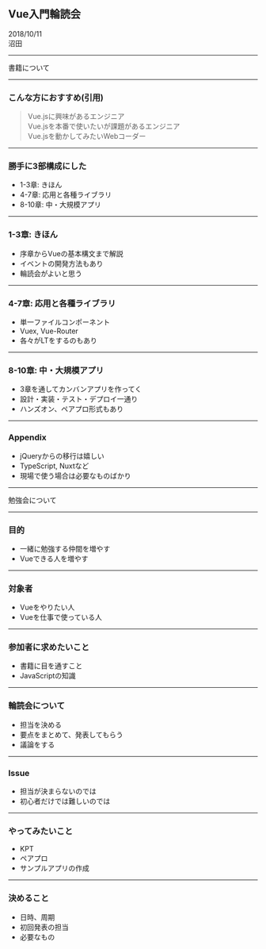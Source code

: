 ## Vue入門輪読会

2018/10/11  
沼田

---

書籍について

---

### こんな方におすすめ(引用)
> Vue.jsに興味があるエンジニア  
> Vue.jsを本番で使いたいが課題があるエンジニア  
> Vue.jsを動かしてみたいWebコーダー  

---

### 勝手に3部構成にした
- 1-3章: きほん
- 4-7章: 応用と各種ライブラリ
- 8-10章: 中・大規模アプリ

---

### 1-3章: きほん
- 序章からVueの基本構文まで解説
- イベントの開発方法もあり
- 輪読会がよいと思う

---

### 4-7章: 応用と各種ライブラリ
- 単一ファイルコンポーネント
- Vuex, Vue-Router
- 各々がLTをするのもあり


---

### 8-10章: 中・大規模アプリ
- 3章を通してカンバンアプリを作ってく
- 設計・実装・テスト・デプロイ一通り
- ハンズオン、ペアプロ形式もあり

---

### Appendix
- jQueryからの移行は嬉しい
- TypeScript, Nuxtなど
- 現場で使う場合は必要なものばかり

---

勉強会について

---

### 目的

- 一緒に勉強する仲間を増やす
- Vueできる人を増やす

---

### 対象者

- Vueをやりたい人
- Vueを仕事で使っている人

---

### 参加者に求めたいこと

- 書籍に目を通すこと
- JavaScriptの知識

---

### 輪読会について

- 担当を決める
- 要点をまとめて、発表してもらう
- 議論をする

---

### Issue

- 担当が決まらないのでは
- 初心者だけでは難しいのでは

---

### やってみたいこと

- KPT
- ペアプロ
- サンプルアプリの作成

---

### 決めること

- 日時、周期
- 初回発表の担当
- 必要なもの
